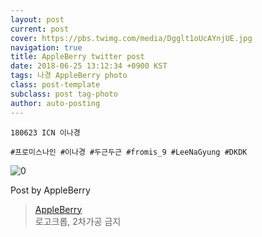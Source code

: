 ```yaml
---
layout: post
current: post
cover: https://pbs.twimg.com/media/Dgglt1oUcAYnjUE.jpg
navigation: true
title: AppleBerry twitter post
date: 2018-06-25 13:12:34 +0900 KST
tags: 나경 AppleBerry photo
class: post-template
subclass: post tag-photo
author: auto-posting
---
```


```  
180623 ICN 이나경  
  
#프로미스나인 #이나경 #두근두근 #fromis_9 #LeeNaGyung #DKDK  

```

![0](https://pbs.twimg.com/media/Dgglt1oUcAYnjUE.jpg)


Post by AppleBerry

> [AppleBerry](https://twitter.com/20000514_com)  
  로고크롭, 2차가공 금지
